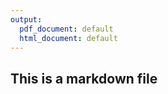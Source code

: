 ```yaml
---
output:
  pdf_document: default
  html_document: default
---
```

This is a markdown file
-----------------------
